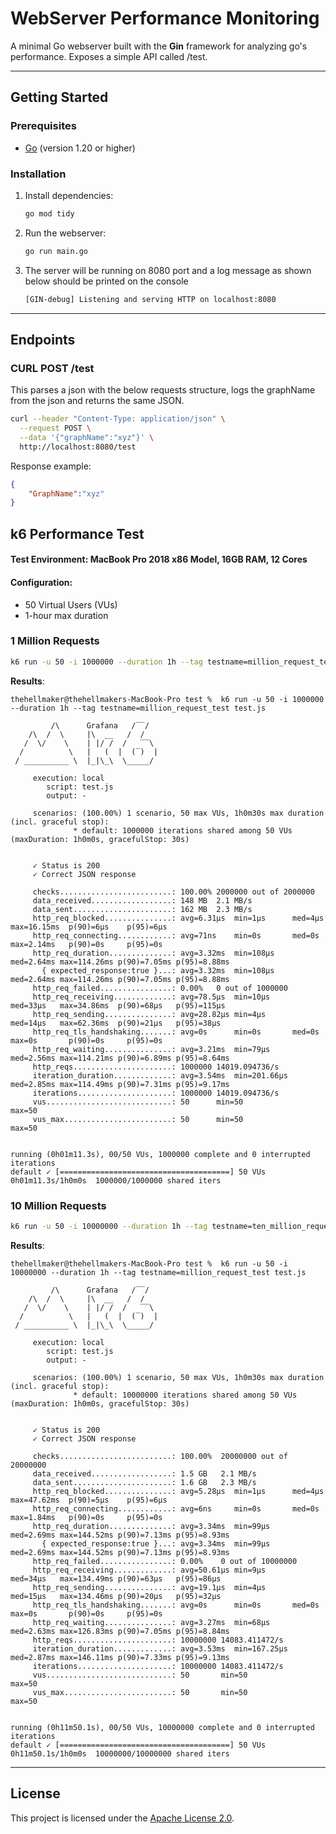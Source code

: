 # **WebServer Performance Monitoring**

A minimal Go webserver built with the **Gin** framework for analyzing go's performance. Exposes a simple API called /test.

---

## **Getting Started**

### **Prerequisites**
- [Go](https://golang.org/doc/install) (version 1.20 or higher)

### **Installation**
1. Install dependencies:
   ```bash
   go mod tidy
   ```

2. Run the webserver:
   ```bash
   go run main.go
   ```
3. The server will be running on 8080 port and a log message as shown below should be printed on the console
    ```txt
    [GIN-debug] Listening and serving HTTP on localhost:8080
    ```
---

## **Endpoints**

### **CURL POST /test**
This parses a json with the below requests structure, logs the graphName from the json and returns the same JSON.
```bash
curl --header "Content-Type: application/json" \
  --request POST \
  --data '{"graphName":"xyz"}' \
  http://localhost:8080/test
```

Response example:
```json
{
    "GraphName":"xyz"
}
```

## **k6 Performance Test**
#### **Test Environment**: MacBook Pro 2018 x86 Model, 16GB RAM, 12 Cores
#### **Configuration**:
- 50 Virtual Users (VUs)
- 1-hour max duration

### **1 Million Requests**
```bash
k6 run -u 50 -i 1000000 --duration 1h --tag testname=million_request_test test.js
```

**Results**:
```
thehellmaker@thehellmakers-MacBook-Pro test %  k6 run -u 50 -i 1000000 --duration 1h --tag testname=million_request_test test.js

         /\      Grafana   /‾‾/
    /\  /  \     |\  __   /  /
   /  \/    \    | |/ /  /   ‾‾\
  /          \   |   (  |  (‾)  |
 / __________ \  |_|\_\  \_____/

     execution: local
        script: test.js
        output: -

     scenarios: (100.00%) 1 scenario, 50 max VUs, 1h0m30s max duration (incl. graceful stop):
              * default: 1000000 iterations shared among 50 VUs (maxDuration: 1h0m0s, gracefulStop: 30s)


     ✓ Status is 200
     ✓ Correct JSON response

     checks.........................: 100.00% 2000000 out of 2000000
     data_received..................: 148 MB  2.1 MB/s
     data_sent......................: 162 MB  2.3 MB/s
     http_req_blocked...............: avg=6.31µs  min=1µs      med=4µs    max=16.15ms  p(90)=6µs    p(95)=6µs
     http_req_connecting............: avg=71ns    min=0s       med=0s     max=2.14ms   p(90)=0s     p(95)=0s
     http_req_duration..............: avg=3.32ms  min=108µs    med=2.64ms max=114.26ms p(90)=7.05ms p(95)=8.88ms
       { expected_response:true }...: avg=3.32ms  min=108µs    med=2.64ms max=114.26ms p(90)=7.05ms p(95)=8.88ms
     http_req_failed................: 0.00%   0 out of 1000000
     http_req_receiving.............: avg=78.5µs  min=10µs     med=33µs   max=34.86ms  p(90)=68µs   p(95)=115µs
     http_req_sending...............: avg=28.82µs min=4µs      med=14µs   max=62.36ms  p(90)=21µs   p(95)=38µs
     http_req_tls_handshaking.......: avg=0s      min=0s       med=0s     max=0s       p(90)=0s     p(95)=0s
     http_req_waiting...............: avg=3.21ms  min=79µs     med=2.56ms max=114.21ms p(90)=6.89ms p(95)=8.64ms
     http_reqs......................: 1000000 14019.094736/s
     iteration_duration.............: avg=3.54ms  min=201.66µs med=2.85ms max=114.49ms p(90)=7.31ms p(95)=9.17ms
     iterations.....................: 1000000 14019.094736/s
     vus............................: 50      min=50                 max=50
     vus_max........................: 50      min=50                 max=50


running (0h01m11.3s), 00/50 VUs, 1000000 complete and 0 interrupted iterations
default ✓ [======================================] 50 VUs  0h01m11.3s/1h0m0s  1000000/1000000 shared iters
```

### **10 Million Requests**
```bash
k6 run -u 50 -i 10000000 --duration 1h --tag testname=ten_million_request_test test.js
```

**Results**:
```
thehellmaker@thehellmakers-MacBook-Pro test %  k6 run -u 50 -i 10000000 --duration 1h --tag testname=million_request_test test.js

         /\      Grafana   /‾‾/
    /\  /  \     |\  __   /  /
   /  \/    \    | |/ /  /   ‾‾\
  /          \   |   (  |  (‾)  |
 / __________ \  |_|\_\  \_____/

     execution: local
        script: test.js
        output: -

     scenarios: (100.00%) 1 scenario, 50 max VUs, 1h0m30s max duration (incl. graceful stop):
              * default: 10000000 iterations shared among 50 VUs (maxDuration: 1h0m0s, gracefulStop: 30s)


     ✓ Status is 200
     ✓ Correct JSON response

     checks.........................: 100.00%  20000000 out of 20000000
     data_received..................: 1.5 GB   2.1 MB/s
     data_sent......................: 1.6 GB   2.3 MB/s
     http_req_blocked...............: avg=5.28µs  min=1µs      med=4µs    max=47.62ms  p(90)=5µs    p(95)=6µs
     http_req_connecting............: avg=6ns     min=0s       med=0s     max=1.84ms   p(90)=0s     p(95)=0s
     http_req_duration..............: avg=3.34ms  min=99µs     med=2.69ms max=144.52ms p(90)=7.13ms p(95)=8.93ms
       { expected_response:true }...: avg=3.34ms  min=99µs     med=2.69ms max=144.52ms p(90)=7.13ms p(95)=8.93ms
     http_req_failed................: 0.00%    0 out of 10000000
     http_req_receiving.............: avg=50.61µs min=9µs      med=34µs   max=134.49ms p(90)=63µs   p(95)=86µs
     http_req_sending...............: avg=19.1µs  min=4µs      med=15µs   max=134.46ms p(90)=20µs   p(95)=32µs
     http_req_tls_handshaking.......: avg=0s      min=0s       med=0s     max=0s       p(90)=0s     p(95)=0s
     http_req_waiting...............: avg=3.27ms  min=68µs     med=2.63ms max=126.83ms p(90)=7.05ms p(95)=8.84ms
     http_reqs......................: 10000000 14083.411472/s
     iteration_duration.............: avg=3.53ms  min=167.25µs med=2.87ms max=146.11ms p(90)=7.33ms p(95)=9.13ms
     iterations.....................: 10000000 14083.411472/s
     vus............................: 50       min=50                   max=50
     vus_max........................: 50       min=50                   max=50


running (0h11m50.1s), 00/50 VUs, 10000000 complete and 0 interrupted iterations
default ✓ [======================================] 50 VUs  0h11m50.1s/1h0m0s  10000000/10000000 shared iters
```

---

## **License**
This project is licensed under the [Apache License 2.0](LICENSE).

